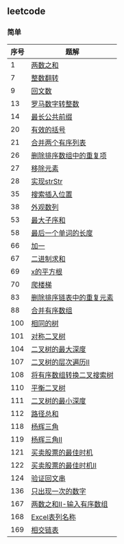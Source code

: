 ## leetcode

### 简单
|序号|题解|
|---|---|
|1|[两数之和](1.两数之和.md)|
|7|[整数翻转](7.整数翻转.md)|
|9|[回文数](9.回文数.md)|
|13|[罗马数字转整数](13.罗马数字转整数.md)|
|14|[最长公共前缀](14.最长公共前缀.md)|
|20|[有效的括号](20.有效的括号.md)|
|21|[合并两个有序列表](20.合并两个有序列表.md)|
|26|[删除排序数组中的重复项](26.删除排序数组中的重复项.md)|
|27|[移除元素](27.移除元素.md)|
|28|[实现strStr](28.实现strStr().md)|
|35|[搜索插入位置](35.搜索插入位置.md)|
|38|[外观数列](38.外观数列.md)|
|53|[最大子序和](53.最大子序和.md)|
|58|[最后一个单词的长度](58.最后一个单词的长度.md)|
|66|[加一](66.加一.md)|
|67|[二进制求和](67.二进制求和.md)|
|69|[x的平方根](69.x的平方根.md)|
|70|[爬楼梯](70.爬楼梯.md)|
|83|[删除排序链表中的重复元素](83.删除排序链表中的重复元素.md)|
|88|[合并有序数组](88.合并有序数组.md)|
|100|[相同的树](100.相同的树.md)|
|101|[对称二叉树](101.对称二叉树.md)|
|104|[二叉树的最大深度](104.二叉树的最大深度.md)|
|107|[二叉树的层次遍历II](107.二叉树的层次遍历II.md)|
|108|[将有序数组转换二叉搜索树](108.将有序数组转换二叉搜索树.md)|
|110|[平衡二叉树](110.平衡二叉树.md)|
|111|[二叉树的最小深度](111.二叉树的最小深度.md)|
|112|[路径总和](112.路径总和.md)|
|118|[杨辉三角](118.杨辉三角.md)|
|119|[杨辉三角II](119.杨辉三角II.md)|
|121|[买卖股票的最佳时机](121.买卖股票的最佳时机.md)|
|122|[买卖股票的最佳时机II](122.买卖股票的最佳时机II.md)|
|124|[验证回文串](125.验证回文串.md)|
|136|[只出现一次的数字](136.只出现一次的数字.md)|
|167|[两数之和II-输入有序数组](167.两数之和II-输入有序数组.md)|
|168|[Excel表列名称](168.Excel表列名称.md)|
|169|[相交链表](169.相交链表.md)|